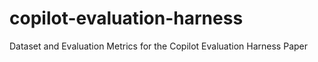# copilot-evaluation-harness
Dataset and Evaluation Metrics for the Copilot Evaluation Harness Paper
